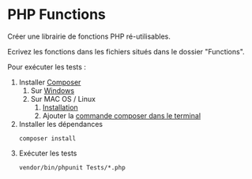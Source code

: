 # PHP Functions

Créer une librairie de fonctions PHP ré-utilisables.

Ecrivez les fonctions dans les fichiers situés dans le dossier "Functions".

Pour exécuter les tests :
1. Installer [Composer](https://getcomposer.org)
    1. Sur [Windows](https://getcomposer.org/doc/00-intro.md#installation-windows)
    2. Sur MAC OS / Linux
        1. [Installation](https://getcomposer.org/download/)
        2. Ajouter la [commande composer dans le terminal](https://getcomposer.org/doc/00-intro.md#globally)
2. Installer les dépendances 
    ```shell script
    composer install
    ```
3. Exécuter les tests
    ```shell script
    vendor/bin/phpunit Tests/*.php
    ```
